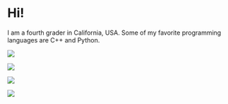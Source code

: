 # Hi!

I am a fourth grader in California, USA. Some of my favorite programming languages are C++ and Python.

![](https://github-readme-stats.vercel.app/api?username=phuang1024&theme=dark)

![](https://github-readme-streak-stats.herokuapp.com/?user=SeanBlend&theme=dark)

![](https://github-readme-stats.vercel.app/api/top-langs/?username=SeanBlend&theme=dark)

![](https://komarev.com/ghpvc/?username=SeanBlend)
